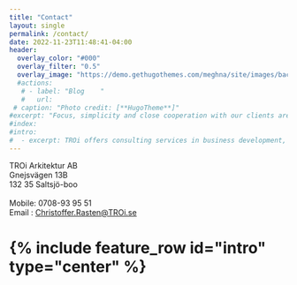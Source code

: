 ```yaml
---
title: "Contact"
layout: single
permalink: /contact/
date: 2022-11-23T11:48:41-04:00
header:
  overlay_color: "#000"
  overlay_filter: "0.5"
  overlay_image: "https://demo.gethugothemes.com/meghna/site/images/backgrounds/hero-area.jpg"
  #actions:
   # - label: "Blog    "
   #   url:
 # caption: "Photo credit: [**HugoTheme**]"
#excerpt: "Focus, simplicity and close cooperation with our clients are the basis for creating practical solutions that have a real effect for our clients and their customers."
#index:
#intro: 
#  - excerpt: TROi offers consulting services in business development, digitalization, Enterprise and solution architecture with a focus on customer value, quality and efficiency.
---
```

TROi Arkitektur AB <Br/>
Gnejsvägen 13B <Br/>
132 35 Saltsjö-boo <Br/> 
<Br/>
Mobile: 0708-93 95 51 <Br/>
Email : Christoffer.Rasten@TROi.se

# {% include feature_row id="intro" type="center" %}


